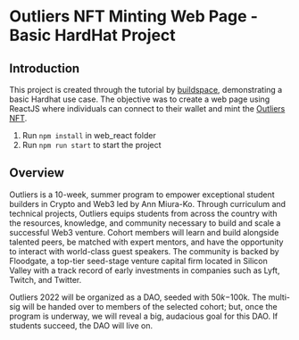 # Outliers NFT Minting Web Page - Basic HardHat Project

## Introduction
This project is created through the tutorial by [buildspace](https://buildspace.so/projects), demonstrating a basic Hardhat use case. The objective was to create a web page using ReactJS where individuals can connect to their wallet and mint the [Outliers NFT](https://github.com/joycexjiang/floodgate-outliers-nft).

1. Run `npm install` in web_react folder
2. Run `npm run start` to start the project

## Overview
Outliers is a 10-week, summer program to empower exceptional student builders in Crypto and Web3 led by Ann Miura-Ko. Through curriculum and technical projects, Outliers equips students from across the country with the resources, knowledge, and community necessary to build and scale a successful Web3 venture. Cohort members will learn and build alongside talented peers, be matched with expert mentors, and have the opportunity to interact with world-class guest speakers. The community is backed by Floodgate, a top-tier seed-stage venture capital firm located in Silicon Valley with a track record of early investments in companies such as Lyft, Twitch, and Twitter.

Outliers 2022 will be organized as a DAO, seeded with $50k-$100k. The multi-sig will be handed over to members of the selected cohort; but, once the program is underway, we will reveal a big, audacious goal for this DAO. If students succeed, the DAO will live on.
